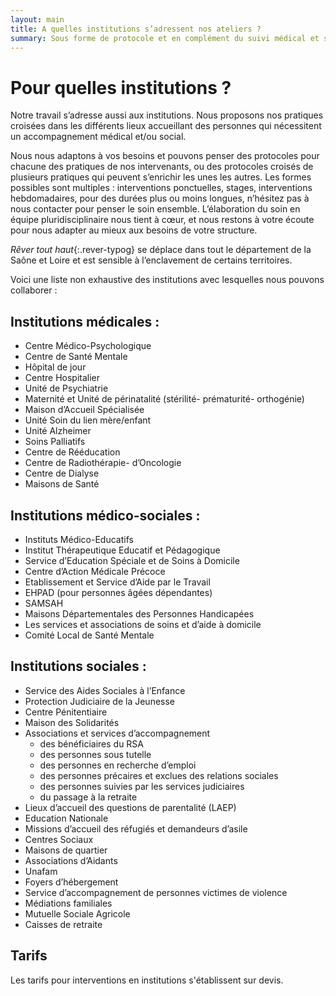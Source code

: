 ```yaml
---
layout: main
title: A quelles institutions s’adressent nos ateliers ?
summary: Sous forme de protocole et en complément du suivi médical et social des personnes, nos ateliers peuvent s’adapter à toutes sortes d’institutions, d’associations et de structures de soin, du monde éducatif, judiciaire, de la précarité sociale, de la Protection de l’Enfance, et tous les services d’aides et d’accompagnement des personnes en difficulté.
---
```

# Pour quelles institutions&nbsp;?

Notre travail s’adresse aussi aux institutions. Nous proposons nos pratiques croisées dans les différents lieux accueillant des personnes qui nécessitent un accompagnement médical et/ou social.

Nous nous adaptons à vos besoins et pouvons penser des protocoles pour chacune des pratiques de nos intervenants, ou des protocoles croisés de plusieurs pratiques qui peuvent s’enrichir les unes les autres. Les formes possibles sont multiples : interventions ponctuelles, stages, interventions hebdomadaires, pour des durées plus ou moins longues, n’hésitez pas à nous contacter pour penser le soin ensemble. L’élaboration du soin en équipe pluridisciplinaire nous tient à cœur, et nous restons à votre écoute pour nous adapter au mieux aux besoins de votre structure.

*Rêver tout haut*{:.rever-typog} se déplace dans tout le département de la Saône et Loire et est sensible à l’enclavement de certains territoires. 

Voici une liste non exhaustive des institutions avec lesquelles nous pouvons collaborer : 

## Institutions médicales : 
  - Centre Médico-Psychologique 
  - Centre de Santé Mentale 
  - Hôpital de jour 
  - Centre Hospitalier 
  - Unité de Psychiatrie 
  - Maternité et Unité de périnatalité (stérilité- prématurité- orthogénie) 
  - Maison d’Accueil Spécialisée 
  - Unité Soin du lien mère/enfant 
  - Unité Alzheimer 
  - Soins Palliatifs 
  - Centre de Rééducation 
  - Centre de Radiothérapie- d’Oncologie 
  - Centre de Dialyse 
  - Maisons de Santé 

## Institutions médico-sociales : 
  - Instituts Médico-Educatifs 
  - Institut Thérapeutique Educatif et Pédagogique 
  - Service d’Education Spéciale et de Soins à Domicile 
  - Centre d’Action Médicale Précoce  
  - Etablissement et Service d’Aide par le Travail 
  - EHPAD (pour personnes âgées dépendantes) 
  - SAMSAH 
  - Maisons Départementales des Personnes Handicapées 
  - Les services et associations de soins et d’aide à domicile 
  - Comité Local de Santé Mentale
​

## Institutions sociales :
  - Service des Aides Sociales à l’Enfance
  - Protection Judiciaire de la Jeunesse
  - Centre Pénitentiaire
  - Maison des Solidarités
  - Associations et services d’accompagnement 
    - des bénéficiaires du RSA 
    - des personnes sous tutelle
    - des personnes en recherche d’emploi
    - des personnes précaires et exclues des relations sociales
    - des personnes suivies par les services judiciaires
    - du passage à la retraite
  - Lieux d’accueil des questions de parentalité (LAEP)
  - Education Nationale
  - Missions d’accueil des réfugiés et demandeurs d’asile
  - Centres Sociaux
  - Maisons de quartier
  - Associations d’Aidants
  - Unafam
  - Foyers d’hébergement
  - Service d’accompagnement de personnes victimes de violence
  - Médiations familiales
  - Mutuelle Sociale Agricole  
  - Caisses de retraite

## Tarifs

 Les tarifs pour interventions en institutions s'établissent sur devis.   